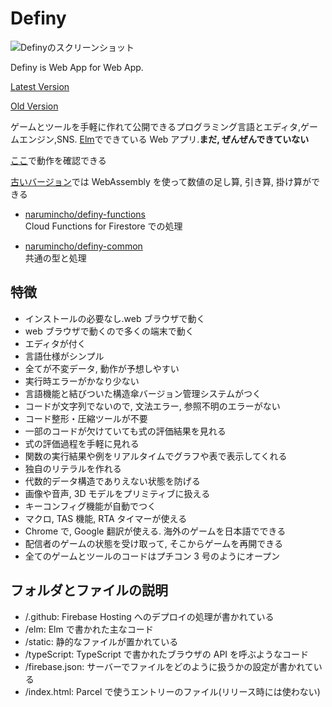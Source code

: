 # Definy

![Definyのスクリーンショット](https://repository-images.githubusercontent.com/168463361/72534f00-ec72-11e9-94f3-370ab473bc28)

Definy is Web App for Web App.

[Latest Version](https://definy.app/?hl=en)

[Old Version](https://definy-old.web.app/)

ゲームとツールを手軽に作れて公開できるプログラミング言語とエディタ,ゲームエンジン,SNS. [Elm](https://elm-lang.org/)でできている Web アプリ.**まだ, ぜんぜんできていない**

[ここ](https://definy.app/?hl=ja)で動作を確認できる

[古いバージョン](https://definy-old.web.app/)では WebAssembly を使って数値の足し算, 引き算, 掛け算ができる

- [narumincho/definy-functions](https://github.com/narumincho/definy-functions)  
  Cloud Functions for Firestore での処理

- [narumincho/definy-common](https://github.com/narumincho/definy-common)  
  共通の型と処理

## 特徴

- インストールの必要なし.web ブラウザで動く
- web ブラウザで動くので多くの端末で動く
- エディタが付く
- 言語仕様がシンプル
- 全てが不変データ, 動作が予想しやすい
- 実行時エラーがかなり少ない
- 言語機能と結びついた構造傘バージョン管理システムがつく
- コードが文字列でないので, 文法エラー, 参照不明のエラーがない
- コード整形・圧縮ツールが不要
- 一部のコードが欠けていても式の評価結果を見れる
- 式の評価過程を手軽に見れる
- 関数の実行結果や例をリアルタイムでグラフや表で表示してくれる
- 独自のリテラルを作れる
- 代数的データ構造でありえない状態を防げる
- 画像や音声, 3D モデルをプリミティブに扱える
- キーコンフィグ機能が自動でつく
- マクロ, TAS 機能, RTA タイマーが使える
- Chrome で, Google 翻訳が使える. 海外のゲームを日本語でできる
- 配信者のゲームの状態を受け取って, そこからゲームを再開できる
- 全てのゲームとツールのコードはプチコン 3 号のようにオープン

## フォルダとファイルの説明

- /.github: Firebase Hosting へのデプロイの処理が書かれている
- /elm: Elm で書かれた主なコード
- /static: 静的なファイルが置かれている
- /typeScript: TypeScript で書かれたブラウザの API を呼ぶようなコード
- /firebase.json: サーバーでファイルをどのように扱うかの設定が書かれている
- /index.html: Parcel で使うエントリーのファイル(リリース時には使わない)

